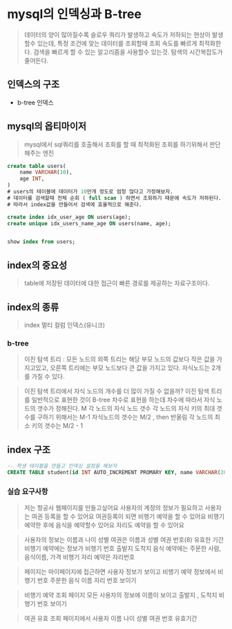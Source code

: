 # mysql의 인덱싱과 B-tree
> 데이터의 양이 많아질수록 슬로우 쿼리가 발생하고 속도가 저하되는 현상이 발생할수 있는데,
> 특정 조건에 맞는 데이터를 조회할때 조회 속도를 빠르게 최적화한다. 검색을 빠르게 할 수 있는 알고리즘을 사용할수 있는것.
> 탐색의 시간복잡도가 줄어든다.

## 인덱스의 구조
- b-tree 인덱스

## mysql의 옵티마이저
> mysql에서 sql쿼리를 호출해서 조회를 할 때 최적화된 조회를 하기위해서 판단해주는 엔진

```sql
create table users(
    name VARCHAR(10),
    age INT,
)
# users의 테이블에 데이터가 10만개 정도로 엄청 많다고 가정해보자. 
# 데이터를 검색할때 전체 순회 ( full scan ) 하면서 조회하기 때문에 속도가 저하된다.
# 따라서 index값을 만들어서 검색에 효율적으로 해준다. 

create index idx_user_age ON users(age);
create unique idx_users_name_age ON users(name, age);


show index from users;
```

## index의 중요성
> table에 저장된 데이터에 대한 접근이 빠른 경로를 제공하는 자료구조이다.

## index의 종류
> index
> 멀티 컬럼 인덱스(유니크)

### b-tree
> 이진 탐색 트리 : 모든 노드의 외쪽 트리는 해당 부모 노드의 값보다 작은 값을 가지고있고, 오른쪽 트리에는 부모 노드보다 큰 값을 가지고 있다. 자식노드는 2개를 가질 수 있다.

> 이진 탐색 트리에서 자식 노드의 개수를 더 많이 가질 수 없을까?
> 이진 탐색 트리를 일반적으로 표현한 것이 B-tree
> 차수로 표현을 하는데 차수에 따라서 자식 노드의 갯수가 정해진다.
> M 각 노드의 자식 노드 갯수
> 각 노드의 자식 키의 최대 갯수를 구하기 위해서는 M-1
> 자식노드의 갯수는 M/2 , then 반올림
> 각 노드의 최소 키의 갯수는 M/2 - 1

## index 구조
```sql 
-- 학생 테이블을 만들고 인덱싱 설정을 해보자
CREATE TABLE student(id INT AUTO_INCREMENT PROMARY KEY, name VARCHAR(20), email VARCHAR(20), age INT, class VARCHAR(20) )
```

### 실습 요구사항
> 저는 항공사 웹페이지를 만들고싶어요
> 사용자의 계정의 정보가 필요하고 사용자는 여권 등록을 할 수 있어요
> 여권등록이 되면 비행기 예약을 할 수 있어요
> 비행기 예약한 후에 음식을 예약할수 있어요 자리도 예약을 할 수 있어요

> 사용자의 정보는 이름과 나이 성별
> 여권은 이름과 성별 여권 번호(8) 유효한 기간
> 비행기 예약에는 정보가 비행기 번호 출발지 도착지
> 음식 예약에는 주문한 사람, 음식이름, 가격
> 비행기 자리 예약은 자리번호 

> 페이지는 마이페이지에 접근하면 
> 사용자 정보가 보이고 비행기 예약 정보에서 비행기 번호 주문한 음식 이름 자리 번호 보이기

> 비행기 예약 조회 페이지 모든 사용자의 정보에 이름이 보이고 출발지 , 도착지 비행기 번호 보이기

> 여권 유효 조회 페이지에서 
> 사용자 이름 나이 성별 여권 번호 유효기간